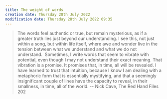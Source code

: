 ```yaml
---
title: The weight of words
creation date: Thursday 28th July 2022 
modification date: Thursday 28th July 2022 09:35 
---
```

> The words feel authentic or true, but remain mysterious, as if a greater truth lies just beyond our understanding. I see this, not just within a song, but within life itself, where awe and wonder live in the tension between what we understand and what we do not understand.  
> Sometimes, I write words that seem to vibrate with potential, even though I may not understand their exact meaning. That vibration is a promise. It promises that, in time, all will be revealed. I have learned to trust that intuition, because I know I am dealing with a metaphoric form that is essentially mystifying, and that a seemingly insignificant couple of lines have the capacity to reveal, in their smallness, in time, all of the world. 
> -- Nick Cave, The Red Hand Files 202